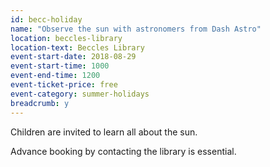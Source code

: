 ```yaml
---
id: becc-holiday
name: "Observe the sun with astronomers from Dash Astro"
location: beccles-library
location-text: Beccles Library
event-start-date: 2018-08-29
event-start-time: 1000
event-end-time: 1200
event-ticket-price: free
event-category: summer-holidays
breadcrumb: y
---
```


Children are invited to learn all about the sun.

Advance booking by contacting the library is essential.
